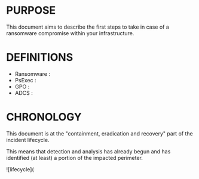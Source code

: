 # PURPOSE
This document aims to describe the first steps to take in case of a ransomware compromise within your infrastructure.

# DEFINITIONS
* Ransomware : 
* PsExec :
* GPO : 
* ADCS : 

# CHRONOLOGY
This document is at the "containment, eradication and recovery" part of the incident lifecycle. 

This means that detection and analysis has already begun and has identified (at least) a portion of the impacted perimeter. 

![lifecycle](